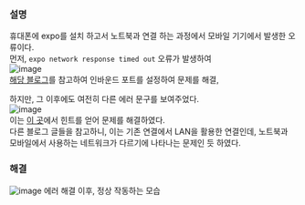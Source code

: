 ### 설명
휴대폰에 expo를 설치 하고서 노트북과 연결 하는 과정에서 모바일 기기에서 발생한 오류이다.  
먼저, `expo network response timed out` 오류가 발생하여  
![image](https://user-images.githubusercontent.com/49461207/183029403-9ed61093-705d-4e3b-96b4-a89792e7d714.png)  
[해당 블로그](https://kentakang.com/156)를 참고하여 인바운드 포트를 설정하여 문제를 해결,

하지만, 그 이후에도 여전히 다른 에러 문구를 보여주었다.  
![image](https://user-images.githubusercontent.com/49461207/183030728-b55e4e0a-dcc3-4641-b093-463267f45bcd.png)  
이는 [이 곳](https://okky.kr/article/1143367?note=2653831)에서 힌트를 얻어 문제를 해결하였다.  
다른 블로그 글들을 참고하니, 이는 기존 연결에서 LAN을 활용한 연결인데, 노트북과 모바일에서 사용하는 네트워크가 다르기에 나타나는 문제인 듯 하였다.  


### 해결
![image](https://user-images.githubusercontent.com/49461207/183030449-59b27324-17dc-4e8a-8625-6524cdfd1a79.png)
에러 해결 이후, 정상 작동하는 모습

